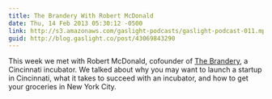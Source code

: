 ```yaml
---
title: The Brandery With Robert McDonald
date: Thu, 14 Feb 2013 05:30:12 -0500
link: http://s3.amazonaws.com/gaslight-podcasts/gaslight-podcast-011.mp3
guid: http://blog.gaslight.co/post/43069843290
---
```


This week we met with Robert McDonald, cofounder of <a
href="http://brandery.org/">The Brandery</a>, a Cincinnati incubator. We talked
about why you may want to launch a startup in Cincinnati, what it takes to
succeed with an incubator, and how to get your groceries in New York City.

